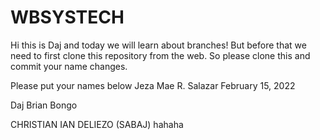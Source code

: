 # WBSYSTECH

Hi this is Daj and today we will learn about branches! But before that we need to first clone this repository from the web. So please clone this and commit your name changes.

Please put your names below
Jeza Mae R. Salazar
February 15, 2022

Daj Brian Bongo


CHRISTIAN IAN DELIEZO (SABAJ) hahaha